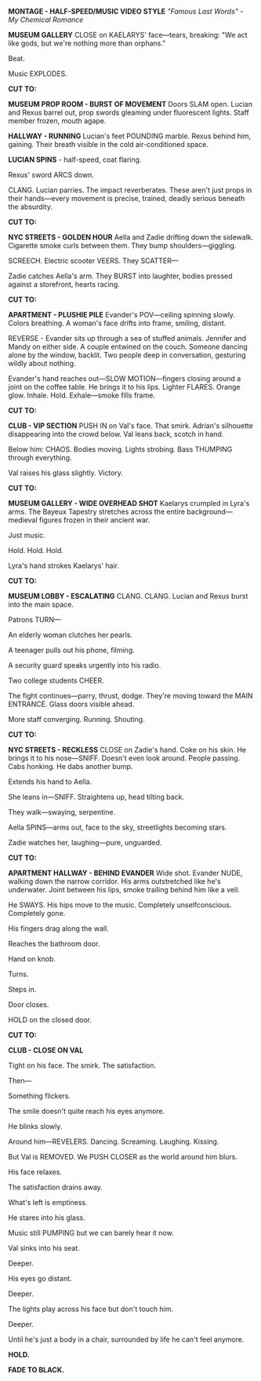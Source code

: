 **MONTAGE - HALF-SPEED/MUSIC VIDEO STYLE** _"Famous Last Words" - My Chemical Romance_

**MUSEUM GALLERY** CLOSE on KAELARYS' face—tears, breaking: "We act like gods, but we're nothing more than orphans."

Beat.

Music EXPLODES.

**CUT TO:**

**MUSEUM PROP ROOM - BURST OF MOVEMENT** Doors SLAM open. Lucian and Rexus barrel out, prop swords gleaming under fluorescent lights. Staff member frozen, mouth agape.

**HALLWAY - RUNNING** Lucian's feet POUNDING marble. Rexus behind him, gaining. Their breath visible in the cold air-conditioned space.

**LUCIAN SPINS** - half-speed, coat flaring.

Rexus' sword ARCS down.

CLANG. Lucian parries. The impact reverberates. These aren't just props in their hands—every movement is precise, trained, deadly serious beneath the absurdity.

**CUT TO:**

**NYC STREETS - GOLDEN HOUR** Aella and Zadie drifting down the sidewalk. Cigarette smoke curls between them. They bump shoulders—giggling.

SCREECH. Electric scooter VEERS. They SCATTER—

Zadie catches Aella's arm. They BURST into laughter, bodies pressed against a storefront, hearts racing.

**CUT TO:**

**APARTMENT - PLUSHIE PILE** Evander's POV—ceiling spinning slowly. Colors breathing. A woman's face drifts into frame, smiling, distant.

REVERSE - Evander sits up through a sea of stuffed animals. Jennifer and Mandy on either side. A couple entwined on the couch. Someone dancing alone by the window, backlit. Two people deep in conversation, gesturing wildly about nothing.

Evander's hand reaches out—SLOW MOTION—fingers closing around a joint on the coffee table. He brings it to his lips. Lighter FLARES. Orange glow. Inhale. Hold. Exhale—smoke fills frame.

**CUT TO:**

**CLUB - VIP SECTION** PUSH IN on Val's face. That smirk. Adrian's silhouette disappearing into the crowd below. Val leans back, scotch in hand.

Below him: CHAOS. Bodies moving. Lights strobing. Bass THUMPING through everything.

Val raises his glass slightly. Victory.

**CUT TO:**

**MUSEUM GALLERY - WIDE OVERHEAD SHOT** Kaelarys crumpled in Lyra's arms. The Bayeux Tapestry stretches across the entire background—medieval figures frozen in their ancient war.

Just music.

Hold. Hold. Hold.

Lyra's hand strokes Kaelarys' hair.

**CUT TO:**

**MUSEUM LOBBY - ESCALATING** CLANG. CLANG. Lucian and Rexus burst into the main space.

Patrons TURN—

An elderly woman clutches her pearls.

A teenager pulls out his phone, filming.

A security guard speaks urgently into his radio.

Two college students CHEER.

The fight continues—parry, thrust, dodge. They're moving toward the MAIN ENTRANCE. Glass doors visible ahead.

More staff converging. Running. Shouting.

**CUT TO:**

**NYC STREETS - RECKLESS** CLOSE on Zadie's hand. Coke on his skin. He brings it to his nose—SNIFF. Doesn't even look around. People passing. Cabs honking. He dabs another bump.

Extends his hand to Aella.

She leans in—SNIFF. Straightens up, head tilting back.

They walk—swaying, serpentine.

Aella SPINS—arms out, face to the sky, streetlights becoming stars.

Zadie watches her, laughing—pure, unguarded.

**CUT TO:**

**APARTMENT HALLWAY - BEHIND EVANDER** Wide shot. Evander NUDE, walking down the narrow corridor. His arms outstretched like he's underwater. Joint between his lips, smoke trailing behind him like a veil.

He SWAYS. His hips move to the music. Completely unselfconscious. Completely gone.

His fingers drag along the wall.

Reaches the bathroom door.

Hand on knob.

Turns.

Steps in.

Door closes.

HOLD on the closed door.

**CUT TO:**

**CLUB - CLOSE ON VAL**

Tight on his face. The smirk. The satisfaction.

Then—

Something flickers.

The smile doesn't quite reach his eyes anymore.

He blinks slowly.

Around him—REVELERS. Dancing. Screaming. Laughing. Kissing.

But Val is REMOVED. We PUSH CLOSER as the world around him blurs.

His face relaxes.

The satisfaction drains away.

What's left is emptiness.

He stares into his glass.

Music still PUMPING but we can barely hear it now.

Val sinks into his seat.

Deeper.

His eyes go distant.

Deeper.

The lights play across his face but don't touch him.

Deeper.

Until he's just a body in a chair, surrounded by life he can't feel anymore.

**HOLD.**

**FADE TO BLACK.**